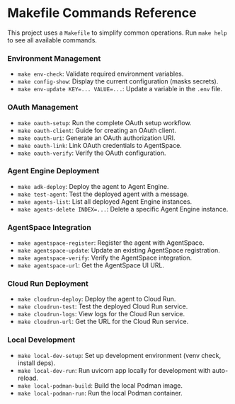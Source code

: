# Makefile Commands Reference

This project uses a `Makefile` to simplify common operations. Run `make help` to see all available commands.

### Environment Management
- `make env-check`: Validate required environment variables.
- `make config-show`: Display the current configuration (masks secrets).
- `make env-update KEY=... VALUE=...`: Update a variable in the `.env` file.

### OAuth Management
- `make oauth-setup`: Run the complete OAuth setup workflow.
- `make oauth-client`: Guide for creating an OAuth client.
- `make oauth-uri`: Generate an OAuth authorization URI.
- `make oauth-link`: Link OAuth credentials to AgentSpace.
- `make oauth-verify`: Verify the OAuth configuration.

### Agent Engine Deployment
- `make adk-deploy`: Deploy the agent to Agent Engine.
- `make test-agent`: Test the deployed agent with a message.
- `make agents-list`: List all deployed Agent Engine instances.
- `make agents-delete INDEX=...`: Delete a specific Agent Engine instance.

### AgentSpace Integration
- `make agentspace-register`: Register the agent with AgentSpace.
- `make agentspace-update`: Update an existing AgentSpace registration.
- `make agentspace-verify`: Verify the AgentSpace integration.
- `make agentspace-url`: Get the AgentSpace UI URL.

### Cloud Run Deployment
- `make cloudrun-deploy`: Deploy the agent to Cloud Run.
- `make cloudrun-test`: Test the deployed Cloud Run service.
- `make cloudrun-logs`: View logs for the Cloud Run service.
- `make cloudrun-url`: Get the URL for the Cloud Run service.

### Local Development
- `make local-dev-setup`: Set up development environment (venv check, install deps).
- `make local-dev-run`: Run uvicorn app locally for development with auto-reload.
- `make local-podman-build`: Build the local Podman image.
- `make local-podman-run`: Run the local Podman container.
